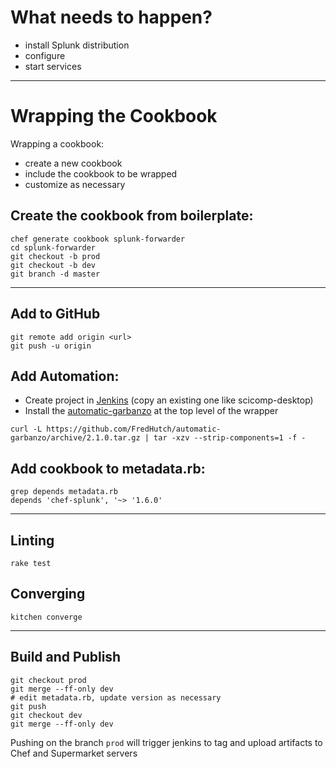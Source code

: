 # What needs to happen?

 - install Splunk distribution
 - configure
 - start services

---

# Wrapping the Cookbook

Wrapping a cookbook:

 - create a new cookbook
 - include the cookbook to be wrapped
 - customize as necessary

## Create the cookbook from boilerplate:

```
chef generate cookbook splunk-forwarder
cd splunk-forwarder
git checkout -b prod
git checkout -b dev
git branch -d master
```

---

## Add to GitHub

```
git remote add origin <url>
git push -u origin
```

## Add Automation:

 - Create project in [Jenkins](http://whidby.fhcrc.org/job/scicomp-cookbooks)
   (copy an existing one like scicomp-desktop)
 - Install the
   [automatic-garbanzo](https://github.com/FredHutch/automatic-garbanzo) at the
   top level of the wrapper

```
curl -L https://github.com/FredHutch/automatic-garbanzo/archive/2.1.0.tar.gz | tar -xzv --strip-components=1 -f -
```

## Add cookbook to metadata.rb:

```
grep depends metadata.rb
depends 'chef-splunk', '~> '1.6.0'
```

---

## Linting

```
rake test
```

## Converging

```
kitchen converge
```

---

## Build and Publish

```
git checkout prod
git merge --ff-only dev
# edit metadata.rb, update version as necessary
git push
git checkout dev
git merge --ff-only dev
```

Pushing on the branch `prod` will trigger jenkins to tag and upload artifacts
to Chef and Supermarket servers

